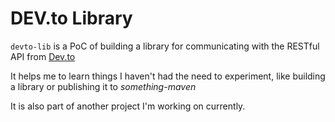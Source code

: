 # DEV.to Library

`devto-lib` is a PoC of building a library for communicating with the RESTful API from [Dev.to](https://dev.to/)

It helps me to learn things I haven't had the need to experiment, like building a library or publishing it to 
_something-maven_

It is also part of another project I'm working on currently. 